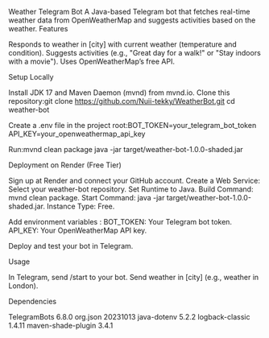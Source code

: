 Weather Telegram Bot
   A Java-based Telegram bot that fetches real-time weather data from OpenWeatherMap and suggests activities based on the weather.
Features

Responds to weather in [city] with current weather (temperature and condition).
Suggests activities (e.g., "Great day for a walk!" or "Stay indoors with a movie").
Uses OpenWeatherMap’s free API.

Setup Locally

Install JDK 17 and Maven Daemon (mvnd) from mvnd.io.
Clone this repository:git clone https://github.com/Nuii-tekky/WeatherBot.git
cd weather-bot


Create a .env file in the project root:BOT_TOKEN=your_telegram_bot_token
API_KEY=your_openweathermap_api_key


Run:mvnd clean package
java -jar target/weather-bot-1.0.0-shaded.jar



Deployment on Render (Free Tier)

Sign up at Render and connect your GitHub account.
Create a Web Service:
Select your weather-bot repository.
Set Runtime to Java.
Build Command: mvnd clean package.
Start Command: java -jar target/weather-bot-1.0.0-shaded.jar.
Instance Type: Free.


Add environment variables :
BOT_TOKEN: Your Telegram bot token.
API_KEY: Your OpenWeatherMap API key.


Deploy and test your bot in Telegram.

Usage

In Telegram, send /start to your bot.
Send weather in [city] (e.g., weather in London).

Dependencies

TelegramBots 6.8.0
org.json 20231013
java-dotenv 5.2.2
logback-classic 1.4.11
maven-shade-plugin 3.4.1

